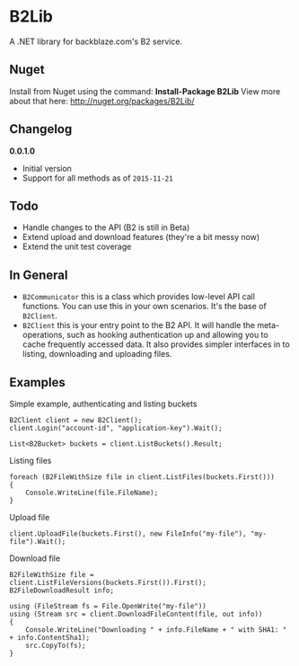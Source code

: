 B2Lib
=======

A .NET library for backblaze.com's B2 service.

Nuget
-----

Install from Nuget using the command: **Install-Package B2Lib**
View more about that here: http://nuget.org/packages/B2Lib/

Changelog
---------

**0.0.1.0**

 - Initial version
 - Support for all methods as of `2015-11-21`

Todo
-------

 - Handle changes to the API (B2 is still in Beta)
 - Extend upload and download features (they're a bit messy now)
 - Extend the unit test coverage

In General
-------

- `B2Communicator` this is a class which provides low-level API call functions. You can use this in your own scenarios. It's the base of `B2Client`.
- `B2Client` this is your entry point to the B2 API. It will handle the meta-operations, such as hooking authentication up and allowing you to cache frequently accessed data. It also provides simpler interfaces in to listing, downloading and uploading files.


Examples
--------

Simple example, authenticating and listing buckets

    B2Client client = new B2Client();
    client.Login("account-id", "application-key").Wait();
    
    List<B2Bucket> buckets = client.ListBuckets().Result;

Listing files

    foreach (B2FileWithSize file in client.ListFiles(buckets.First()))
    {
        Console.WriteLine(file.FileName);
    }

Upload file

    client.UploadFile(buckets.First(), new FileInfo("my-file"), "my-file").Wait();

Download file

    B2FileWithSize file = client.ListFileVersions(buckets.First()).First();
    B2FileDownloadResult info;
    
    using (FileStream fs = File.OpenWrite("my-file"))
    using (Stream src = client.DownloadFileContent(file, out info))
    {
        Console.WriteLine("Downloading " + info.FileName + " with SHA1: " + info.ContentSha1);
        src.CopyTo(fs);
    }
